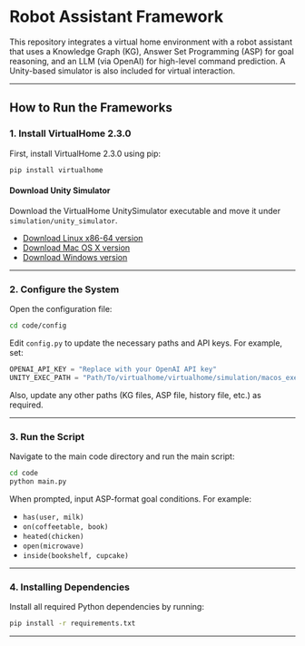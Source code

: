 # Robot Assistant Framework

This repository integrates a virtual home environment with a robot assistant that uses a Knowledge Graph (KG), Answer Set Programming (ASP) for goal reasoning, and an LLM (via OpenAI) for high-level command prediction. A Unity-based simulator is also included for virtual interaction.

---

## How to Run the Frameworks

### 1. Install VirtualHome 2.3.0

First, install VirtualHome 2.3.0 using pip:

```bash
pip install virtualhome
```

#### Download Unity Simulator

Download the VirtualHome UnitySimulator executable and move it under `simulation/unity_simulator`.

- [Download Linux x86-64 version](http://virtual-home.org//release/simulator/v2.0/v2.3.0/linux_exec.zip)
- [Download Mac OS X version](http://virtual-home.org/release/simulator/v2.0/v2.3.0/macos_exec.zip)
- [Download Windows version](http://virtual-home.org//release/simulator/v2.0/v2.3.0/windows_exec.zip)

---

### 2. Configure the System

Open the configuration file:

```bash
cd code/config
```

Edit `config.py` to update the necessary paths and API keys. For example, set:

```python
OPENAI_API_KEY = "Replace with your OpenAI API key"
UNITY_EXEC_PATH = "Path/To/virtualhome/virtualhome/simulation/macos_exec.v2.3.0.app"
```

Also, update any other paths (KG files, ASP file, history file, etc.) as required.

---

### 3. Run the Script

Navigate to the main code directory and run the main script:

```bash
cd code
python main.py
```

When prompted, input ASP-format goal conditions. For example:
- `has(user, milk)`
- `on(coffeetable, book)`
- `heated(chicken)`
- `open(microwave)`
- `inside(bookshelf, cupcake)`

---

### 4. Installing Dependencies

Install all required Python dependencies by running:

```bash
pip install -r requirements.txt
```

---

